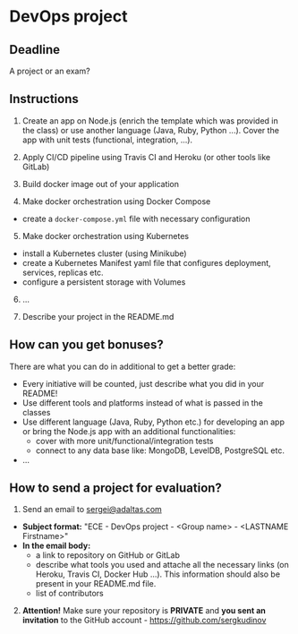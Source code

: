 # DevOps project

## Deadline

A project or an exam?

## Instructions

1. Create an app on Node.js (enrich the template which was provided in the class) or use another language (Java, Ruby, Python ...). Cover the app with unit tests (functional, integration, ...).

2. Apply CI/CD pipeline using Travis CI and Heroku (or other tools like GitLab)

3. Build docker image out of your application

4. Make docker orchestration using Docker Compose

  - create a `docker-compose.yml` file with necessary configuration

5. Make docker orchestration using Kubernetes

  - install a Kubernetes cluster (using Minikube)
  - create a Kubernetes Manifest yaml file that configures deployment, services, replicas etc.
  - configure a persistent storage with Volumes

6. ...

7. Describe your project in the README.md

## How can you get bonuses?

There are what you can do in additional to get a better grade:

- Every initiative will be counted, just describe what you did in your README!
- Use different tools and platforms instead of what is passed in the classes
- Use different language (Java, Ruby, Python etc.) for developing an app or bring the Node.js app with an additional functionalities:   
  - cover with more unit/functional/integration tests
  - connect to any data base like: MongoDB, LevelDB, PostgreSQL etc.
- ...

## How to send a project for evaluation?

1. Send an email to [sergei@adaltas.com](mailto:sergei@adaltas.com)

  - **Subject format:** "ECE - DevOps project - \<Group name\> - \<LASTNAME Firstname\>"
  - **In the email body:**
    - a link to repository on GitHub or GitLab
    - describe what tools you used and attache all the necessary links (on Heroku, Travis CI, Docker Hub ...). This information should also be present in your README.md file.
    - list of contributors

2. **Attention!** Make sure your repository is **PRIVATE** and **you sent an invitation** to the GitHub account - https://github.com/sergkudinov
